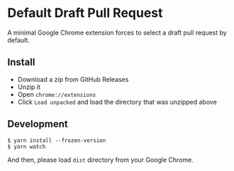 # Default Draft Pull Request

A minimal Google Chrome extension forces to select a draft pull request by default.

## Install

- Download a zip from GitHub Releases
- Unzip it
- Open `chrome://extensions`
- Click `Load unpacked` and load the directory that was unzipped above

## Development

```
$ yarn install --frozen-version
$ yarn watch
```

And then, please load `dist` directory from your Google Chrome.
